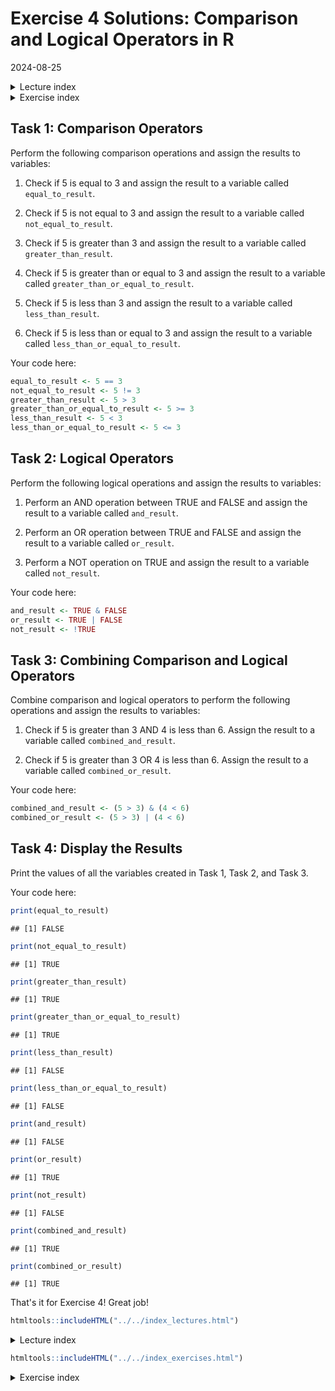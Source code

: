 # Exercise 4 Solutions: Comparison and Logical Operators in R
2024-08-25

<!--html_preserve--><details>
  <summary>Lecture index</summary>

- [Lecture 1: Introduction to R](/lectures/lecture_01/lecture_01.md)
- [Lecture 2: Objects, Data Types, and Variables in R](/lectures/lecture_02/lecture_02.md)
- [Lecture 3: Arithmetic Operations in R](/lectures/lecture_03/lecture_03.md)
- [Lecture 4: Comparison and Logical Operators in R](/lectures/lecture_04/lecture_04.md)
- [Lecture 5: Vectors in R](/lectures/lecture_05/lecture_05.md)
- [Lecture 6: List in R](/lectures/lecture_06/lecture_06.md)
- [Lecture 7: Matrices in R](/lectures/lecture_07/lecture_07.md)
- [Lecture 8: Data Frames in R](/lectures/lecture_08/lecture_08.md)
- [Lecture 9: Functions in R](/lectures/lecture_09/lecture_09.md)
- [Lecture 10: Indexing using Logical Vectors in R](/lectures/lecture_10/lecture_10.md)
- [Lecture 11: Factors in R](/lectures/lecture_11/lecture_11.md)
- [Lecture 12: Control Structures in R](/lectures/lecture_12/lecture_12.md)
- [Lecture 13: A real-world example of using R for data analysis](/lectures/lecture_13/lecture_13.md)

</details><!--/html_preserve--><!--html_preserve--><details>
  <summary>Exercise index</summary>

  - [Exercise 1: Introduction to R](/exercises/exercise_01/exercise_01.md)
  - [Exercise 1 Solutions: Introduction to R](/exercises/exercise_01/exercise_01_solutions.md)
  - [Exercise 2: Objects, Data Types, and Variables in R](/exercises/exercise_02/exercise_02.md)
  - [Exercise 2 Solutions: Objects, Data Types, and Variables in R](/exercises/exercise_02/exercise_02_solutions.md)
  - [Exercise 3: Arithmetic Operations in R](/exercises/exercise_03/exercise_03.md)
  - [Exercise 3 Solutions: Arithmetic Operations in R](/exercises/exercise_03/exercise_03_solutions.md)
  - [Exercise 4: Comparison and Logical Operators in R](/exercises/exercise_04/exercise_04.md)
  - [Exercise 4 Solutions: Comparison and Logical Operators in R](/exercises/exercise_04/exercise_04_solutions.md)
  - [Exercise 5: Vectors in R](/exercises/exercise_05/exercise_05.md)
  - [Exercise 5 Solutions: Vectors in R](/exercises/exercise_05/exercise_05_solutions.md)
  - [Exercise 6: List in R](/exercises/exercise_06/exercise_06.md)
  - [Exercise 6 Solutions: List in R](/exercises/exercise_06/exercise_06_solutions.md)
  - [Exercise 7: Matrices in R](/exercises/exercise_07/exercise_07.md)
  - [Exercise 7 Solutions: Matrices in R](/exercises/exercise_07/exercise_07_solutions.md)
  - [Exercise 8: Data Frames in R](/exercises/exercise_08/exercise_08.md)
  - [Exercise 8 Solutions: Data Frames in R](/exercises/exercise_08/exercise_08_solutions.md)
  - [Exercise 9: Functions in R](/exercises/exercise_09/exercise_09.md)
  - [Exercise 9 Solutions: Functions in R](/exercises/exercise_09/exercise_09_solutions.md)
  - [Exercise 10: Indexing using Logical Vectors in R](/exercises/exercise_10/exercise_10.md)
  - [Exercise 10 Solutions: Indexing using Logical Vectors in R](/exercises/exercise_10/exercise_10_solutions.md)
  - [Exercise 11: Factors in R](/exercises/exercise_11/exercise_11.md)
  - [Exercise 11 Solutions: Factors in R](/exercises/exercise_11/exercise_11_solutions.md)
  - [Exercise 12: Control Structures in R](/exercises/exercise_12/exercise_12.md)
  - [Exercise 12 Solutions: Control Structures in R](/exercises/exercise_12/exercise_12_solutions.md)
  - [Exercise 13: A real-world example of using R for data analysis](/exercises/exercise_13/exercise_13.md)
  - [Exercise 13 Solutions: A real-world example of using R for data
  analysis](/exercises/exercise_13/exercise_13_solutions.md)

</details><!--/html_preserve-->



## Task 1: Comparison Operators

Perform the following comparison operations and assign the results to
variables:

1. Check if 5 is equal to 3 and assign the result to a variable called
   `equal_to_result`.

2. Check if 5 is not equal to 3 and assign the result to a variable called
   `not_equal_to_result`.

3. Check if 5 is greater than 3 and assign the result to a variable called
   `greater_than_result`.

4. Check if 5 is greater than or equal to 3 and assign the result to a
   variable called `greater_than_or_equal_to_result`.

5. Check if 5 is less than 3 and assign the result to a variable called
   `less_than_result`.

6. Check if 5 is less than or equal to 3 and assign the result to a variable
   called `less_than_or_equal_to_result`.

Your code here:


``` r
equal_to_result <- 5 == 3
not_equal_to_result <- 5 != 3
greater_than_result <- 5 > 3
greater_than_or_equal_to_result <- 5 >= 3
less_than_result <- 5 < 3
less_than_or_equal_to_result <- 5 <= 3
```

## Task 2: Logical Operators

Perform the following logical operations and assign the results to variables:

1. Perform an AND operation between TRUE and FALSE and assign the result to a
   variable called `and_result`.

2. Perform an OR operation between TRUE and FALSE and assign the result to a
   variable called `or_result`.

3. Perform a NOT operation on TRUE and assign the result to a variable called
   `not_result`.

Your code here:


``` r
and_result <- TRUE & FALSE
or_result <- TRUE | FALSE
not_result <- !TRUE
```

## Task 3: Combining Comparison and Logical Operators

Combine comparison and logical operators to perform the following operations
and assign the results to variables:

1. Check if 5 is greater than 3 AND 4 is less than 6. Assign the result to a
   variable called `combined_and_result`.

2. Check if 5 is greater than 3 OR 4 is less than 6. Assign the result to a
   variable called `combined_or_result`.

Your code here:


``` r
combined_and_result <- (5 > 3) & (4 < 6)
combined_or_result <- (5 > 3) | (4 < 6)
```

## Task 4: Display the Results

Print the values of all the variables created in Task 1, Task 2, and Task 3.

Your code here:


``` r
print(equal_to_result)
```

```
## [1] FALSE
```

``` r
print(not_equal_to_result)
```

```
## [1] TRUE
```

``` r
print(greater_than_result)
```

```
## [1] TRUE
```

``` r
print(greater_than_or_equal_to_result)
```

```
## [1] TRUE
```

``` r
print(less_than_result)
```

```
## [1] FALSE
```

``` r
print(less_than_or_equal_to_result)
```

```
## [1] FALSE
```

``` r
print(and_result)
```

```
## [1] FALSE
```

``` r
print(or_result)
```

```
## [1] TRUE
```

``` r
print(not_result)
```

```
## [1] FALSE
```

``` r
print(combined_and_result)
```

```
## [1] TRUE
```

``` r
print(combined_or_result)
```

```
## [1] TRUE
```

That's it for Exercise 4! Great job!



``` r
htmltools::includeHTML("../../index_lectures.html")
```

<!--html_preserve--><details>
  <summary>Lecture index</summary>

- [Lecture 1: Introduction to R](/lectures/lecture_01/lecture_01.md)
- [Lecture 2: Objects, Data Types, and Variables in R](/lectures/lecture_02/lecture_02.md)
- [Lecture 3: Arithmetic Operations in R](/lectures/lecture_03/lecture_03.md)
- [Lecture 4: Comparison and Logical Operators in R](/lectures/lecture_04/lecture_04.md)
- [Lecture 5: Vectors in R](/lectures/lecture_05/lecture_05.md)
- [Lecture 6: List in R](/lectures/lecture_06/lecture_06.md)
- [Lecture 7: Matrices in R](/lectures/lecture_07/lecture_07.md)
- [Lecture 8: Data Frames in R](/lectures/lecture_08/lecture_08.md)
- [Lecture 9: Functions in R](/lectures/lecture_09/lecture_09.md)
- [Lecture 10: Indexing using Logical Vectors in R](/lectures/lecture_10/lecture_10.md)
- [Lecture 11: Factors in R](/lectures/lecture_11/lecture_11.md)
- [Lecture 12: Control Structures in R](/lectures/lecture_12/lecture_12.md)
- [Lecture 13: A real-world example of using R for data analysis](/lectures/lecture_13/lecture_13.md)

</details><!--/html_preserve-->

``` r
htmltools::includeHTML("../../index_exercises.html")
```

<!--html_preserve--><details>
  <summary>Exercise index</summary>

  - [Exercise 1: Introduction to R](/exercises/exercise_01/exercise_01.md)
  - [Exercise 1 Solutions: Introduction to R](/exercises/exercise_01/exercise_01_solutions.md)
  - [Exercise 2: Objects, Data Types, and Variables in R](/exercises/exercise_02/exercise_02.md)
  - [Exercise 2 Solutions: Objects, Data Types, and Variables in R](/exercises/exercise_02/exercise_02_solutions.md)
  - [Exercise 3: Arithmetic Operations in R](/exercises/exercise_03/exercise_03.md)
  - [Exercise 3 Solutions: Arithmetic Operations in R](/exercises/exercise_03/exercise_03_solutions.md)
  - [Exercise 4: Comparison and Logical Operators in R](/exercises/exercise_04/exercise_04.md)
  - [Exercise 4 Solutions: Comparison and Logical Operators in R](/exercises/exercise_04/exercise_04_solutions.md)
  - [Exercise 5: Vectors in R](/exercises/exercise_05/exercise_05.md)
  - [Exercise 5 Solutions: Vectors in R](/exercises/exercise_05/exercise_05_solutions.md)
  - [Exercise 6: List in R](/exercises/exercise_06/exercise_06.md)
  - [Exercise 6 Solutions: List in R](/exercises/exercise_06/exercise_06_solutions.md)
  - [Exercise 7: Matrices in R](/exercises/exercise_07/exercise_07.md)
  - [Exercise 7 Solutions: Matrices in R](/exercises/exercise_07/exercise_07_solutions.md)
  - [Exercise 8: Data Frames in R](/exercises/exercise_08/exercise_08.md)
  - [Exercise 8 Solutions: Data Frames in R](/exercises/exercise_08/exercise_08_solutions.md)
  - [Exercise 9: Functions in R](/exercises/exercise_09/exercise_09.md)
  - [Exercise 9 Solutions: Functions in R](/exercises/exercise_09/exercise_09_solutions.md)
  - [Exercise 10: Indexing using Logical Vectors in R](/exercises/exercise_10/exercise_10.md)
  - [Exercise 10 Solutions: Indexing using Logical Vectors in R](/exercises/exercise_10/exercise_10_solutions.md)
  - [Exercise 11: Factors in R](/exercises/exercise_11/exercise_11.md)
  - [Exercise 11 Solutions: Factors in R](/exercises/exercise_11/exercise_11_solutions.md)
  - [Exercise 12: Control Structures in R](/exercises/exercise_12/exercise_12.md)
  - [Exercise 12 Solutions: Control Structures in R](/exercises/exercise_12/exercise_12_solutions.md)
  - [Exercise 13: A real-world example of using R for data analysis](/exercises/exercise_13/exercise_13.md)
  - [Exercise 13 Solutions: A real-world example of using R for data
  analysis](/exercises/exercise_13/exercise_13_solutions.md)

</details><!--/html_preserve-->

